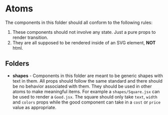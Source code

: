 # Atoms

The components in this folder should all conform to the following rules:

1. These components should not involve any state. Just a pure props to render
   transition.
2. They are all supposed to be rendered inside of an SVG element, **NOT** html.

## Folders

* **shapes** - Components in this folder are meant to be generic shapes with
  text in them. All props should follow the same standard and there should be no
  behavior associated with them. They should be used in other atoms to make
  meaningful items. For example a `shapes/Square.jsx` can be used to render a
  `Good.jsx`. The square should only take `text`, `width` and `colors` props
  while the good component can take in a `cost` or `price` value as appropriate.
